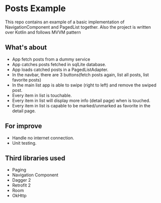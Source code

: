 # Posts Example

This repo contains an example of a basic implementation of NavigationComponent and PagedList together. 
Also the project is written over Kotlin and follows MVVM pattern

## What's about
* App fetch posts from a dummy service
* App catches posts fetched in sqlLite database.
* App loads catched posts in a PagedListAdapter.
* In the navbar, there are 3 buttons(fetch posts again, list all posts, list favorite posts)
* In the main list app is able to swipe (right to left) and remove the swiped post.
* Every item in list is touchable.
* Every item in list will display more info (detail page) when is touched.
* Every item in list is capable to be marked/unmarked as favorite in the detail page. 

## For improve
* Handle no internet connection.
* Unit testing. 

## Third libraries used

* Paging
* Navigation Component
* Dagger 2
* Retrofit 2
* Room 
* OkHttp

